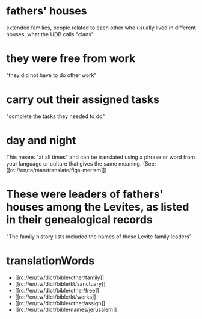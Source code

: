 # fathers' houses

extended families, people related to each other who usually lived in different houses, what the UDB calls "clans"

# they were free from work

"they did not have to do other work"

# carry out their assigned tasks

"complete the tasks they needed to do"

# day and night

This means "at all times" and can be translated using a phrase or word from your language or culture that gives the same meaning. (See: [[rc://en/ta/man/translate/figs-merism]])

# These were leaders of fathers' houses among the Levites, as listed in their genealogical records

"The family history lists included the names of these Levite family leaders"

# translationWords

* [[rc://en/tw/dict/bible/other/family]]
* [[rc://en/tw/dict/bible/kt/sanctuary]]
* [[rc://en/tw/dict/bible/other/free]]
* [[rc://en/tw/dict/bible/kt/works]]
* [[rc://en/tw/dict/bible/other/assign]]
* [[rc://en/tw/dict/bible/names/jerusalem]]
